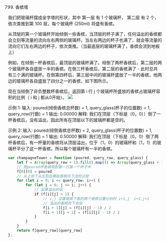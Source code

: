 799. 香槟塔

我们把玻璃杯摆成金字塔的形状，其中 第一层 有 1 个玻璃杯， 第二层 有 2 个，依次类推到第 100 层，每个玻璃杯 (250ml) 将盛有香槟。

从顶层的第一个玻璃杯开始倾倒一些香槟，当顶层的杯子满了，任何溢出的香槟都会立刻等流量的流向左右两侧的玻璃杯。当左右两边的杯子也满了，就会等流量的流向它们左右两边的杯子，依次类推。（当最底层的玻璃杯满了，香槟会流到地板上）

例如，在倾倒一杯香槟后，最顶层的玻璃杯满了。倾倒了两杯香槟后，第二层的两个玻璃杯各自盛放一半的香槟。在倒三杯香槟后，第二层的香槟满了 - 此时总共有三个满的玻璃杯。在倒第四杯后，第三层中间的玻璃杯盛放了一半的香槟，他两边的玻璃杯各自盛放了四分之一的香槟，如下图所示。



现在当倾倒了非负整数杯香槟后，返回第 i 行 j 个玻璃杯所盛放的香槟占玻璃杯容积的比例（ i 和 j 都从0开始）。
![](https://s3-lc-upload.s3.amazonaws.com/uploads/2018/03/09/tower.png)
 

示例 1:
输入: poured(倾倒香槟总杯数) = 1, query_glass(杯子的位置数) = 1, query_row(行数) = 1
输出: 0.00000
解释: 我们在顶层（下标是（0，0））倒了一杯香槟后，没有溢出，因此所有在顶层以下的玻璃杯都是空的。

示例 2:
输入: poured(倾倒香槟总杯数) = 2, query_glass(杯子的位置数) = 1, query_row(行数) = 1
输出: 0.50000
解释: 我们在顶层（下标是（0，0）倒了两杯香槟后，有一杯量的香槟将从顶层溢出，位于（1，0）的玻璃杯和（1，1）的玻璃杯平分了这一杯香槟，所以每个玻璃杯有一半的香槟。
```js
var champagneTower = function (poured, query_row, query_glass) {
    let f = Array(query_row + 1).fill().map(() => Array(query_glass + 1).fill(0))
    // 把poured杯香槟倒到第一行第一个杯子中
    f[0][0] = poured
    // 从上到下从左到右模拟香槟向下流的过程
    for (let i = 0; i <= query_row; i++) {
        for (let j = 0; j <= i; j++) {
            // 如果溢出的话
            if (f[i][j] > 1) {
                // i,j 位置香槟下面的两个香槟位置分别时 i+1,j  i+1,j+1
                // 溢出的香槟向下添加
                f[i + 1][j] = (f[i][j] - 1) / 2
                f[i + 1][j + 1] = (f[i][j] - 1) / 2
            }
        }
    }
    return f[query_row][query_row]
};